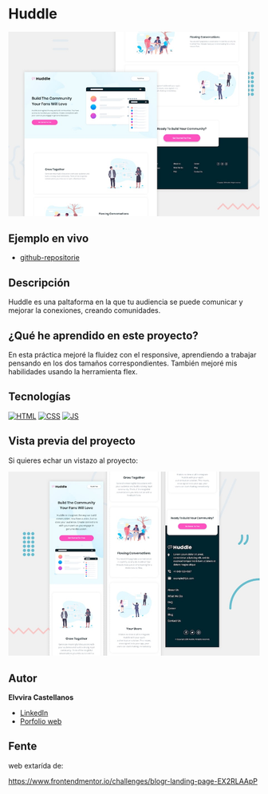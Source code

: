 # Huddle

![Imagen del proyecto](https://github.com/elvvira/practica-huddle/blob/main/docs/assets/desktop.jpeg?raw=true)

## Ejemplo en vivo

- [github-repositorie](https://elvvira.github.io/practica-huddle/)

## Descripción 

Huddle es una paltaforma en la que tu audiencia se puede comunicar y mejorar la conexiones, creando comunidades.

## ¿Qué he aprendido en este proyecto? 

En esta práctica mejoré la fluidez con el responsive, aprendiendo a trabajar pensando en los dos tamaños correspondientes. También mejoré mis habilidades usando la herramienta flex. 

## Tecnologías 

<!-- Iconos sacados de: https://github.com/hendrasob/badges/blob/master/README.md y https://github.com/alexandresanlim/Badges4-README.md-Profile -->

[![HTML](https://img.shields.io/badge/HTML5-E34F26?style=for-the-badge&logo=html5&logoColor=white)](https://es.wikipedia.org/wiki/HTML5)
[![CSS](https://img.shields.io/badge/CSS3-1572B6?style=for-the-badge&logo=css3&logoColor=white)](https://es.wikipedia.org/wiki/CSS)
[![JS](https://img.shields.io/badge/JavaScript-F7DF1E?style=for-the-badge&logo=javascript&logoColor=black)](https://es.wikipedia.org/wiki/JavaScript)

## Vista previa del proyecto

Si quieres echar un vistazo al proyecto:

![Captura del proyecto](https://github.com/elvvira/practica-huddle/blob/main/docs/assets/mobile.jpeg?raw=true)


## Autor 

**Elvvira Castellanos**

- [LinkedIn](https://www.linkedin.com/in/elvvira-castellanos-39293b208/)
- [Porfolio web](https://elvvira.github.io/portfolio-final/)

## Fente
web extarída de:

https://www.frontendmentor.io/challenges/blogr-landing-page-EX2RLAApP
